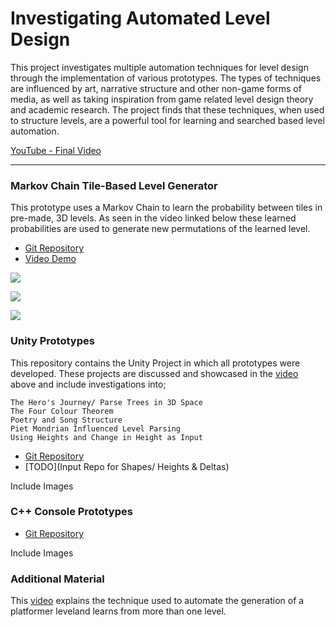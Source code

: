 # Investigating Automated Level Design

This project investigates multiple automation techniques for level design through the implementation of various prototypes. The types of techniques are influenced by art, narrative structure and other non-game forms of media, as well as taking inspiration from game related level design theory and academic research. The project finds that these techniques, when used to structure levels, are a powerful tool for learning and searched based level automation.

[YouTube - Final Video](https://www.youtube.com/watch?v=tlCWWixwgvA)

---

### Markov Chain Tile-Based Level Generator
This prototype uses a Markov Chain to learn the probability between tiles in pre-made, 3D levels. As seen in the video linked below these learned probabilities are used to generate new permutations of the learned level.

- [Git Repository](https://github.com/DudleyHK/Automated-3D-Level-Generation)
- [Video Demo](https://www.youtube.com/watch?v=76XambrRW_M)

![](https://dudleyhk.github.io/portfolio/disseration%20project/Markov%20Level%20Generator/MarkovChainGeneration.png)

![](https://dudleyHK.github.io/portfolio/disseration%20project/Markov%20Level%20Generator/MarkovChainGenerationAirTiles.png)

![](https://dudleyHK.github.io/portfolio/disseration%20project/Markov%20Level%20Generator/MarkovChainGenerationTransitionMatrix.png)


### Unity Prototypes
This repository contains the Unity Project in which all prototypes were developed. These projects are discussed and showcased in the [video](https://www.youtube.com/watch?v=tlCWWixwgvA) above and include investigations into;

```
The Hero's Journey/ Parse Trees in 3D Space
The Four Colour Theorem
Poetry and Song Structure
Piet Mondrian Influenced Level Parsing
Using Heights and Change in Height as Input
```

- [Git Repository](https://github.com/DudleyHK/Investigating-Level-Design-Techniques)
- [TODO](Input Repo for Shapes/ Heights & Deltas)

Include Images



### C++ Console Prototypes


- [Git Repository](https://github.com/DudleyHK/Level-Design-In-Console)

Include Images


### Additional Material
This [video](https://www.youtube.com/watch?v=XcxsckJOvIg) explains the technique used to automate the generation of a platformer leveland learns from more than one level.
